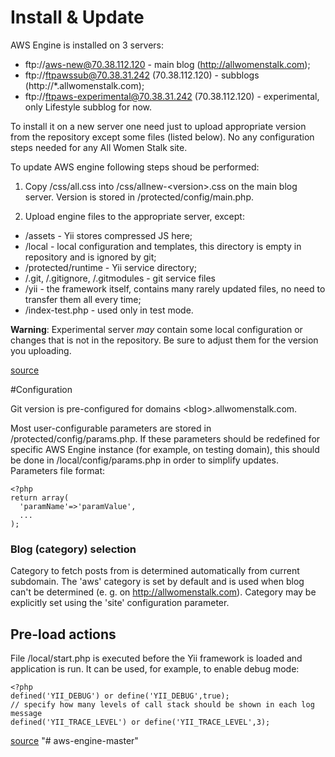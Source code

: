 # Install & Update

AWS Engine is installed on 3 servers:
* ftp://aws-new@70.38.112.120 - main blog (http://allwomenstalk.com);
* ftp://ftpawssub@70.38.31.242 (70.38.112.120) - subblogs (http://*.allwomenstalk.com);
* ftp://ftpaws-experimental@70.38.31.242 (70.38.112.120) - experimental, only Lifestyle subblog for now.

To install it on a new server one need just to upload appropriate version from the repository except some files (listed below). No any configuration steps needed for any All Women Stalk site.

To update AWS engine following steps shoud be performed:

1. Copy /css/all.css into /css/allnew-&lt;version&gt;.css on the main blog server. Version is stored in /protected/config/main.php.

2. Upload engine files to the appropriate server, except:
 * /assets - Yii stores compressed JS here;
 * /local - local configuration and templates, this directory is empty in repository and is ignored by git;
 * /protected/runtime - Yii service directory;
 * /.git, /.gitignore, /.gitmodules - git service files
 * /yii - the framework itself, contains many rarely updated files, no need to transfer them all every time;
 * /index-test.php - used only in test mode.

**Warning**:
Experimental server _may_ contain some local configuration or changes that is not in the repository. Be sure to adjust them for the version you uploading.

[source](https://github.com/allwomenstalk/aws-engine/wiki/Install-&-Update)

#Configuration

Git version is pre-configured for domains &lt;blog&gt;.allwomenstalk.com.

Most user-configurable parameters are stored in /protected/config/params.php. If these parameters should be redefined for specific AWS Engine instance (for example, on testing domain), this should be done in /local/config/params.php in order to simplify updates. Parameters file format:
```
<?php
return array(
  'paramName'=>'paramValue',
  ...
);
```

### Blog (category) selection
Category to fetch posts from is determined automatically from current subdomain. The 'aws' category is set by default and is used when blog can't be determined (e. g. on http://allwomenstalk.com).
Category may be explicitly set using the 'site' configuration parameter.

## Pre-load actions
File /local/start.php is executed before the Yii framework is loaded and application is run.
It can be used, for example, to enable debug mode:
```
<?php
defined('YII_DEBUG') or define('YII_DEBUG',true);
// specify how many levels of call stack should be shown in each log message
defined('YII_TRACE_LEVEL') or define('YII_TRACE_LEVEL',3);
```

[source](https://github.com/allwomenstalk/aws-engine/wiki/Configuration)
"# aws-engine-master" 
